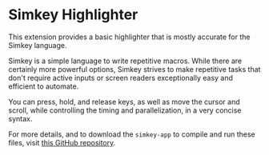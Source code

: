 # Simkey Highlighter

This extension provides a basic highlighter that is mostly accurate for the Simkey language.

Simkey is a simple language to write repetitive macros. While there are certainly more powerful options, Simkey strives to make repetitive tasks that don't require active inputs or screen readers exceptionally easy and efficient to automate. 

You can press, hold, and release keys, as well as move the cursor and scroll, while controlling the timing and parallelization, in a very concise syntax.

For more details, and to download the `simkey-app` to compile and run these files, visit [this GitHub repository](https://github.com/border-l/simkey-app).